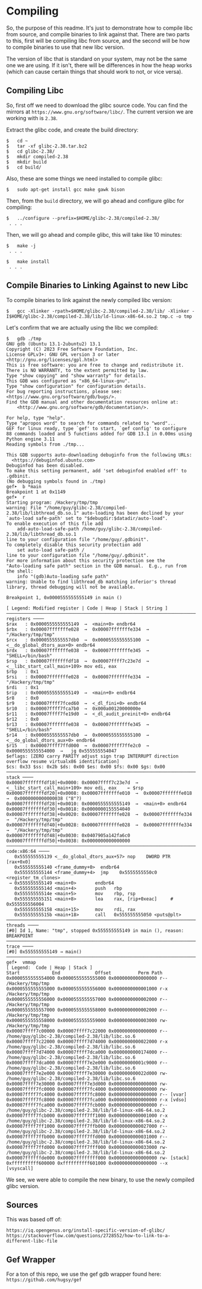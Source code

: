 # Compiling

So, the purpose of this readme. It's just to demonstrate how to compile libc from source, and compile binaries to link against that. There are two parts to this, first will be compiling libc from source, and the second will be how to compile binaries to use that new libc version.

The version of libc that is standard on your system, may not be the same one we are using. If it isn't, there will be differences in how the heap works (which can cause certain things that should work to not, or vice versa).

## Compiling Libc

So, first off we need to download the glibc source code. You can find the mirrors at `https://www.gnu.org/software/libc/`. The current version we are working with is `2.38`.

Extract the glibc code, and create the build directory:

```
$   cd ~
$   tar -xf glibc-2.38.tar.bz2
$   cd glibc-2.38/
$   mkdir compiled-2.38
$   mkdir build
$   cd build/
```

Also, these are some things we need installed to compile glibc:

```
$   sudo apt-get install gcc make gawk bison
```

Then, from the `build` directory, we will go ahead and configure glibc for compiling:

```
$   ../configure --prefix=$HOME/glibc-2.38/compiled-2.38/
 . . .
```

Then, we will go ahead and compile glibc, this will take like 10 minutes:

```
$   make -j
 . . .
```

```
$   make install
 . . .
```


## Compile Binaries to Linking Against to new Libc

To compile binaries to link against the newly compiled libc version:

```
$   gcc -Xlinker -rpath=$HOME/glibc-2.38/compiled-2.38/lib/ -Xlinker -I$HOME/glibc-2.38/compiled-2.38/lib/ld-linux-x86-64.so.2 tmp.c -o tmp
```

Let's confirm that we are actually using the libc we compiled:

```
$   gdb ./tmp
GNU gdb (Ubuntu 13.1-2ubuntu2) 13.1
Copyright (C) 2023 Free Software Foundation, Inc.
License GPLv3+: GNU GPL version 3 or later <http://gnu.org/licenses/gpl.html>
This is free software: you are free to change and redistribute it.
There is NO WARRANTY, to the extent permitted by law.
Type "show copying" and "show warranty" for details.
This GDB was configured as "x86_64-linux-gnu".
Type "show configuration" for configuration details.
For bug reporting instructions, please see:
<https://www.gnu.org/software/gdb/bugs/>.
Find the GDB manual and other documentation resources online at:
    <http://www.gnu.org/software/gdb/documentation/>.

For help, type "help".
Type "apropos word" to search for commands related to "word"...
GEF for linux ready, type `gef' to start, `gef config' to configure
88 commands loaded and 5 functions added for GDB 13.1 in 0.00ms using Python engine 3.11
Reading symbols from ./tmp...

This GDB supports auto-downloading debuginfo from the following URLs:
  <https://debuginfod.ubuntu.com>
Debuginfod has been disabled.
To make this setting permanent, add 'set debuginfod enabled off' to .gdbinit.
(No debugging symbols found in ./tmp)
gef➤  b *main
Breakpoint 1 at 0x1149
gef➤  r
Starting program: /Hackery/tmp/tmp
warning: File "/home/guy/glibc-2.38/compiled-2.38/lib/libthread_db.so.1" auto-loading has been declined by your `auto-load safe-path' set to "$debugdir:$datadir/auto-load".
To enable execution of this file add
    add-auto-load-safe-path /home/guy/glibc-2.38/compiled-2.38/lib/libthread_db.so.1
line to your configuration file "/home/guy/.gdbinit".
To completely disable this security protection add
    set auto-load safe-path /
line to your configuration file "/home/guy/.gdbinit".
For more information about this security protection see the
"Auto-loading safe path" section in the GDB manual.  E.g., run from the shell:
    info "(gdb)Auto-loading safe path"
warning: Unable to find libthread_db matching inferior's thread library, thread debugging will not be available.

Breakpoint 1, 0x0000555555555149 in main ()

[ Legend: Modified register | Code | Heap | Stack | String ]
────────────────────────────────────────────────────────────────────────────────────────────────────────────────────────────────── registers ────
$rax   : 0x0000555555555149  →  <main+0> endbr64
$rbx   : 0x00007fffffffe028  →  0x00007fffffffe334  →  "/Hackery/tmp/tmp"
$rcx   : 0x0000555555557db0  →  0x0000555555555100  →  <__do_global_dtors_aux+0> endbr64
$rdx   : 0x00007fffffffe038  →  0x00007fffffffe345  →  "SHELL=/bin/bash"
$rsp   : 0x00007fffffffdf18  →  0x00007ffff7c23e7d  →  <__libc_start_call_main+109> mov edi, eax
$rbp   : 0x1             
$rsi   : 0x00007fffffffe028  →  0x00007fffffffe334  →  "/Hackery/tmp/tmp"
$rdi   : 0x1             
$rip   : 0x0000555555555149  →  <main+0> endbr64
$r8    : 0x0             
$r9    : 0x00007ffff7fced60  →  <_dl_fini+0> endbr64
$r10   : 0x00007ffff7fca7b0  →  0x000a00120000000e
$r11   : 0x00007ffff7fe19d0  →  <_dl_audit_preinit+0> endbr64
$r12   : 0x0             
$r13   : 0x00007fffffffe038  →  0x00007fffffffe345  →  "SHELL=/bin/bash"
$r14   : 0x0000555555557db0  →  0x0000555555555100  →  <__do_global_dtors_aux+0> endbr64
$r15   : 0x00007ffff7ffd000  →  0x00007ffff7ffe2c0  →  0x0000555555554000  →   jg 0x555555554047
$eflags: [ZERO carry PARITY adjust sign trap INTERRUPT direction overflow resume virtualx86 identification]
$cs: 0x33 $ss: 0x2b $ds: 0x00 $es: 0x00 $fs: 0x00 $gs: 0x00
────────────────────────────────────────────────────────────────────────────────────────────────────────────────────────────────────── stack ────
0x00007fffffffdf18│+0x0000: 0x00007ffff7c23e7d  →  <__libc_start_call_main+109> mov edi, eax    ← $rsp
0x00007fffffffdf20│+0x0008: 0x00007fffffffe010  →  0x00007fffffffe018  →  0x0000000000000038 ("8"?)
0x00007fffffffdf28│+0x0010: 0x0000555555555149  →  <main+0> endbr64
0x00007fffffffdf30│+0x0018: 0x0000000155554040
0x00007fffffffdf38│+0x0020: 0x00007fffffffe028  →  0x00007fffffffe334  →  "/Hackery/tmp/tmp"
0x00007fffffffdf40│+0x0028: 0x00007fffffffe028  →  0x00007fffffffe334  →  "/Hackery/tmp/tmp"
0x00007fffffffdf48│+0x0030: 0x0407905a142fa6c0
0x00007fffffffdf50│+0x0038: 0x0000000000000000
──────────────────────────────────────────────────────────────────────────────────────────────────────────────────────────────── code:x86:64 ────
   0x555555555139 <__do_global_dtors_aux+57> nop    DWORD PTR [rax+0x0]
   0x555555555140 <frame_dummy+0>  endbr64
   0x555555555144 <frame_dummy+4>  jmp    0x5555555550c0 <register_tm_clones>
 → 0x555555555149 <main+0>       endbr64
   0x55555555514d <main+4>       push   rbp
   0x55555555514e <main+5>       mov    rbp, rsp
   0x555555555151 <main+8>       lea    rax, [rip+0xeac]     # 0x555555556004
   0x555555555158 <main+15>      mov    rdi, rax
   0x55555555515b <main+18>      call   0x555555555050 <puts@plt>
──────────────────────────────────────────────────────────────────────────────────────────────────────────────────────────────────── threads ────
[#0] Id 1, Name: "tmp", stopped 0x555555555149 in main (), reason: BREAKPOINT
────────────────────────────────────────────────────────────────────────────────────────────────────────────────────────────────────── trace ────
[#0] 0x555555555149 → main()
─────────────────────────────────────────────────────────────────────────────────────────────────────────────────────────────────────────────────
gef➤  vmmap
[ Legend:  Code | Heap | Stack ]
Start            End             Offset          Perm Path
0x0000555555554000 0x0000555555555000 0x0000000000000000 r-- /Hackery/tmp/tmp
0x0000555555555000 0x0000555555556000 0x0000000000001000 r-x /Hackery/tmp/tmp
0x0000555555556000 0x0000555555557000 0x0000000000002000 r-- /Hackery/tmp/tmp
0x0000555555557000 0x0000555555558000 0x0000000000002000 r-- /Hackery/tmp/tmp
0x0000555555558000 0x0000555555559000 0x0000000000003000 rw- /Hackery/tmp/tmp
0x00007ffff7c00000 0x00007ffff7c22000 0x0000000000000000 r-- /home/guy/glibc-2.38/compiled-2.38/lib/libc.so.6
0x00007ffff7c22000 0x00007ffff7d74000 0x0000000000022000 r-x /home/guy/glibc-2.38/compiled-2.38/lib/libc.so.6
0x00007ffff7d74000 0x00007ffff7dca000 0x0000000000174000 r-- /home/guy/glibc-2.38/compiled-2.38/lib/libc.so.6
0x00007ffff7dca000 0x00007ffff7e2e000 0x00000000001c9000 r-- /home/guy/glibc-2.38/compiled-2.38/lib/libc.so.6
0x00007ffff7e2e000 0x00007ffff7e30000 0x000000000022d000 rw- /home/guy/glibc-2.38/compiled-2.38/lib/libc.so.6
0x00007ffff7e30000 0x00007ffff7e3d000 0x0000000000000000 rw-
0x00007ffff7fc0000 0x00007ffff7fc4000 0x0000000000000000 rw-
0x00007ffff7fc4000 0x00007ffff7fc8000 0x0000000000000000 r-- [vvar]
0x00007ffff7fc8000 0x00007ffff7fca000 0x0000000000000000 r-x [vdso]
0x00007ffff7fca000 0x00007ffff7fcb000 0x0000000000000000 r-- /home/guy/glibc-2.38/compiled-2.38/lib/ld-linux-x86-64.so.2
0x00007ffff7fcb000 0x00007ffff7ff1000 0x0000000000001000 r-x /home/guy/glibc-2.38/compiled-2.38/lib/ld-linux-x86-64.so.2
0x00007ffff7ff1000 0x00007ffff7ffb000 0x0000000000027000 r-- /home/guy/glibc-2.38/compiled-2.38/lib/ld-linux-x86-64.so.2
0x00007ffff7ffb000 0x00007ffff7ffd000 0x0000000000031000 r-- /home/guy/glibc-2.38/compiled-2.38/lib/ld-linux-x86-64.so.2
0x00007ffff7ffd000 0x00007ffff7fff000 0x0000000000033000 rw- /home/guy/glibc-2.38/compiled-2.38/lib/ld-linux-x86-64.so.2
0x00007ffffffde000 0x00007ffffffff000 0x0000000000000000 rw- [stack]
0xffffffffff600000 0xffffffffff601000 0x0000000000000000 --x [vsyscall]
```

We see, we were able to compile the new binary, to use the newly compiled glibc version.

## Sources

This was based off of:
```
https://iq.opengenus.org/install-specific-version-of-glibc/
https://stackoverflow.com/questions/2728552/how-to-link-to-a-different-libc-file
```

## Gef Wrapper

For a ton of this repo, we use the gef gdb wrapper found here: `https://github.com/hugsy/gef`
